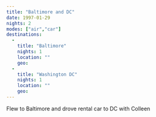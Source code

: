 ```yaml
---
title: "Baltimore and DC"
date: 1997-01-29
nights: 2
modes: ["air","car"]
destinations:
  -
    title: "Baltimore"
    nights: 1
    location: ""
    geo:
  -
    title: "Washington DC"
    nights: 1
    location: ""
    geo:
---
```


Flew to Baltimore and drove rental car to DC with Colleen
